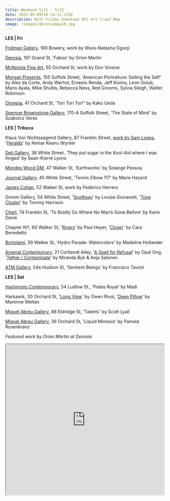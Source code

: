 ```yaml
---
title: Weekend 5/11 - 5/12
date: 2023-05-09T18:14:11.174Z
description: With Friday Downtown NYC Art Crawl Map
image: /images/derosiamay10.jpg
---
```

**L﻿ES | Fri**

[Fridman Gallery](https://www.fridmangallery.com/current-exhibitions), 169 Bowery, work by Wura-Natasha Ogunji

[Derosia](https://www.derosia.nyc/exhibitions/faboo), 197 Grand St, 'Faboo' by Orion Martin

[McKenzie Fine Art](http://www.mckenziefineart.com/exhib/Don-Voisine-2023-exhibition.html), 55 Orchard St, work by Don Voisine

[Morgan Presents](https://www.morgan-presents.com/exhibitions/18-american-portraiture-selling-the-self/press_release_text/), 155 Suffolk Street, 'American Portraiture: Selling the Self' by Alex da Corte, Andy Warhol, Ernesto Renda, Jeff Koons, Leon Golub, Mario Ayala, Mike Shultis, Rebecca Ness, Red Grooms, Sylvia Sleigh, Walter Robinson

[Olympia](https://olympiart.org/upcoming), 41 Orchard St, 'Tori Tori Tori" by Kako Ueda

[Spencer Brownstone Gallery](https://spencerbrownstonegallery.com/exhibitions/the-state-of-mind), 170-A Suffolk Street, 'The State of Mind' by Szabolcs Veres

**L﻿ES | Tribeca**

Klaus Von Nichtssagend Gallery, 87 Franklin Street, [work by Sam Lopes](https://klausgallery.com/exhibition/sam-lopes/), '[Heralds](https://klausgallery.com/exhibition/kemar-keanu-wynter-heralds-2023-05-12/)' by Kemar Keanu Wynter

[Deli Gallery](https://deligallery.com/Exhibitions), 36 White Street, 'They put sugar in the Kool-Aid where I was forged' by Sean-Kierre Lyons

[Mendes Wood DM](https://mendeswooddm.com/en/exhibition/earthworks), 47 Walker St, 'Earthworks' by Solange Pessoa

[Journal Gallery](https://www.thejournalinc.com/), 45 White Street, 'Tennis Elbow 117' by Marie Hazard

[James Cohan](https://www.jamescohan.com/exhibitions/federico-herrero5), 52 Walker St, work by Federico Herrero

Grimm Gallery, 54 White Street, '[Soothsay](https://grimmgallery.com/exhibitions/253-louise-giovanelli-soothsay/)' by Louise Giovanelli, '[Tone Cluster](https://grimmgallery.com/exhibitions/256-tommy-harrison-tone-cluster/)' by Tommy Harrison

[Chart](https://chart-gallery.com/exhibitions/45-karin-davie-to-boldly-go-where-no-mans/), 74 Franklin St, 'To Boldly Go Where No Man’s Gone Before' by Karin Davie

Chapter NY, 60 Walker St, '[Rivers](https://chapter-ny.com/exhibitions/upcoming/paul-heyer/)' by Paul Heyer, '[Closer](https://chapter-ny.com/exhibitions/upcoming/cara-benedetto/)' by Cara Benedetto

[Bortolami](https://www.bortolamigallery.com/exhibitions/hydro-parade-watercolors), 39 Walker St, 'Hydro Parade: Watercolors' by Madeline Hollander

[Arsenal Contemporary](https://www.arsenalcontemporary.com/ny/exhib/detail/opal-ong-a-spell-for-refusal), 21 Cortlandt Alley, '[A Spell for Refusal](https://www.arsenalcontemporary.com/ny/exhib/detail/opal-ong-a-spell-for-refusal)' by Opal Ong, '[Tether / Contaminate](https://www.arsenalcontemporary.com/ny/exhib/detail/miranda-byk-anja-salonen-tether-contaminate)' by Miranda Byk & Anja Salonen

[A﻿TM Gallery](https://www.atmgallery.nyc/), 54e Hudson St, 'Sentient Beings' by Francisco Tavoni

**L﻿ES | Sat**

[Hashimoto Contemporary](https://www.hashimotocontemporary.com/exhibitions/231-madi-palais-royal/overview/), 54 Ludlow St., 'Palais Royal' by Madi

Harkawik, 30 Orchard St, '[Long View](https://www.harkawik.com/rival-view)' by Owen Rival, '[Deep Pillow](https://www.harkawik.com/welten-pillow)' by Marenne Welten

[Miguel Abreu Gallery](https://miguelabreugallery.com/exhibitions/talents/), 88 Eldridge St, 'Talents' by Scott Lyall

[Miguel Abreu Gallery](https://miguelabreugallery.com/exhibitions/eye-lid/), 36 Orchard St, 'Liquid Mimesis' by Pamela Rosenkranz

*F﻿eatured work by Orion Martin at Derosia*

<iframe src="https://www.google.com/maps/d/u/3/embed?mid=1ZWO3ouHapVRtyaJKpvrIF9EDNh3VjyA&ehbc=2E312F" width="100%" height="480"></iframe>